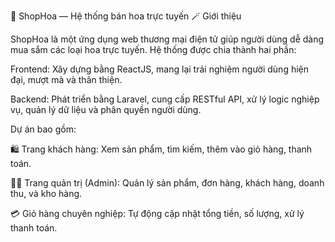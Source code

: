 🌸 ShopHoa — Hệ thống bán hoa trực tuyến
🪄 Giới thiệu

ShopHoa là một ứng dụng web thương mại điện tử giúp người dùng dễ dàng mua sắm các loại hoa trực tuyến.
Hệ thống được chia thành hai phần:

Frontend: Xây dựng bằng ReactJS, mang lại trải nghiệm người dùng hiện đại, mượt mà và thân thiện.

Backend: Phát triển bằng Laravel, cung cấp RESTful API, xử lý logic nghiệp vụ, quản lý dữ liệu và phân quyền người dùng.

Dự án bao gồm:

🛍️ Trang khách hàng: Xem sản phẩm, tìm kiếm, thêm vào giỏ hàng, thanh toán.

🧑‍💼 Trang quản trị (Admin): Quản lý sản phẩm, đơn hàng, khách hàng, doanh thu, và kho hàng.

💳 Giỏ hàng chuyên nghiệp: Tự động cập nhật tổng tiền, số lượng, xử lý thanh toán.
